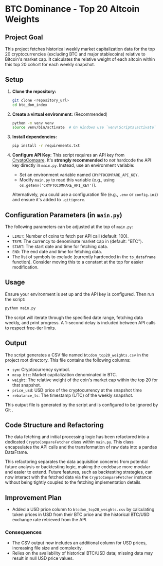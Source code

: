 # BTC Dominance - Top 20 Altcoin Weights

## Project Goal

This project fetches historical weekly market capitalization data for the top 20 cryptocurrencies (excluding BTC and major stablecoins) relative to Bitcoin's market cap. It calculates the relative weight of each altcoin within this top 20 cohort for each weekly snapshot.

## Setup

1.  **Clone the repository:**
    ```bash
    git clone <repository_url>
    cd btc_dom_index
    ```
2.  **Create a virtual environment:** (Recommended)
    ```bash
    python -m venv venv
    source venv/bin/activate  # On Windows use `venv\Scripts\activate`
    ```
3.  **Install dependencies:**
    ```bash
    pip install -r requirements.txt
    ```
4.  **Configure API Key:**
    This script requires an API key from [CryptoCompare](https://min-api.cryptocompare.com/). It's **strongly recommended** to *not* hardcode the API key directly in `main.py`. Instead, use an environment variable:
    *   Set an environment variable named `CRYPTOCOMPARE_API_KEY`.
    *   Modify `main.py` to read this variable (e.g., using `os.getenv('CRYPTOCOMPARE_API_KEY')`).

    Alternatively, you could use a configuration file (e.g., `.env` or `config.ini`) and ensure it's added to `.gitignore`.

## Configuration Parameters (in `main.py`)

The following parameters can be adjusted at the top of `main.py`:

*   `LIMIT`: Number of coins to fetch per API call (default: 100).
*   `TSYM`: The currency to denominate market cap in (default: "BTC").
*   `START`: The start date and time for fetching data.
*   `END`: The end date and time for fetching data.
*   The list of symbols to exclude (currently hardcoded in the `to_dataframe` function). Consider moving this to a constant at the top for easier modification.

## Usage

Ensure your environment is set up and the API key is configured. Then run the script:

```bash
python main.py
```

The script will iterate through the specified date range, fetching data weekly, and print progress. A 1-second delay is included between API calls to respect free-tier limits.

## Output

The script generates a CSV file named `btcdom_top20_weights.csv` in the project root directory. This file contains the following columns:

*   `sym`: Cryptocurrency symbol.
*   `mcap_btc`: Market capitalization denominated in BTC.
*   `weight`: The relative weight of the coin's market cap within the top 20 for that snapshot.
*   `price_usd`: USD price of the cryptocurrency at the snapshot time
*   `rebalance_ts`: The timestamp (UTC) of the weekly snapshot.

This output file is generated by the script and is configured to be ignored by Git .
## Code Structure and Refactoring

The data fetching and initial processing logic has been refactored into a dedicated `CryptoCompareFetcher` class within `main.py`. This class encapsulates the API calls and the transformation of raw data into a pandas DataFrame.

This refactoring separates the data acquisition concerns from potential future analysis or backtesting logic, making the codebase more modular and easier to extend. Future features, such as backtesting strategies, can now interact with the fetched data via the `CryptoCompareFetcher` instance without being tightly coupled to the fetching implementation details.

## Improvement Plan

*   Added a USD price column to `btcdom_top20_weights.csv` by calculating token prices in USD from their BTC price and the historical BTC/USD exchange rate retrieved from the API.

### Consequences

*   The CSV output now includes an additional column for USD prices, increasing file size and complexity.
*   Relies on the availability of historical BTC/USD data; missing data may result in null USD price values.